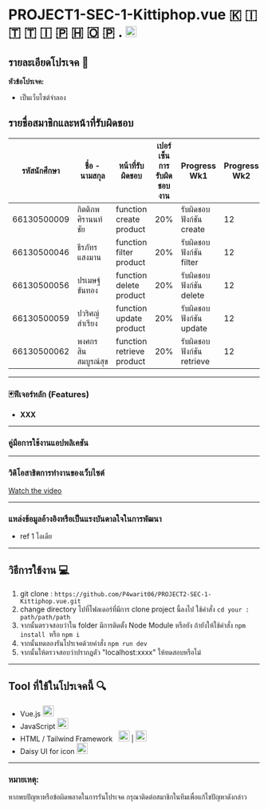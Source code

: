 # PROJECT1-SEC-1-Kittiphop.vue 🇰 🇮 🇹 🇹 🇮 🇵 🇭 🇴 🇵 . <img src="https://upload.wikimedia.org/wikipedia/commons/9/95/Vue.js_Logo_2.svg" alt="Vue.js Logo" width="22" height="22">
## รายละเอียดโปรเจค 🔻
**หัวข้อโปรเจค:**  
- เป็นเว็บไซต์จำลอง

## รายชื่อสมาชิกและหน้าที่รับผิดชอบ



| รหัสนักศึกษา  | ชื่อ - นามสกุล          | หน้าที่รับผิดชอบ | เปอร์เซ็นการรับผิดชอบงาน | Progress Wk1 | Progress Wk2 | Progress Wk3 |
|---------------|-----------------|------------------|------------------|-------------|-------------|-------------|
| 66130500009  | กิตติภพ ศิรานนท์ชัย     | function create product           | 20%              | รับผิดชอบฟังก์ชัน create          | 12          | 12          |
| 66130500046  | ธีรภัทร แสงมาน       | function filter product           | 20%              | รับผิดชอบฟังก์ชัน filter          | 12          | -           |
| 66130500056  | ปรเมษฐ์ ขันทอง       | function delete product           | 20%              | รับผิดชอบฟังก์ชัน delete          | 12          | 12          |
| 66130500059  | ปวริศญ์ สำเรียง       | function update product           | 20%              | รับผิดชอบฟังก์ชัน update          | 12          | 12          |
| 66130500062  | พงศกร สินสมบูรณ์สุข    | function retrieve product         | 20%              | รับผิดชอบฟังก์ชัน retrieve        | 12          | 12          |



---
### 🃏ฟีเจอร์หลัก (Features)
- **XXX**

--- 
### คู่มือการใช้งานแอปพลิเคชัน 
--- 
### วิดิโอสาธิตการทำงานของเว็บไซต์
[Watch the video](link)

--- 
### แหล่งข้อมูลอ้างอิงหรือเป็นแรงบันดาลใจในการพัฒนา
- ref 1 ไอเดีย 
---

## วิธีการใช้งาน 💻
1. git clone : ` https://github.com/P4warit06/PROJECT2-SEC-1-Kittiphop.vue.git `
2. change directory ไปที่โฟลเดอร์ที่มีการ clone project นี้ลงไป ใช้คำสั่ง `cd your : path/path/path`
3. จากนั้นตรวจสอบว่าใน folder มีการติดตั้ง Node Module หรือยัง ถ้ายังให้ใช้คำสั่ง `npm install`  หรือ `npm i`
4. จากนั้นทดลองรันโปรเจคด้วยคำสั่ง `npm run dev `
5. จากนั้นให้ตรวจสอบว่าปรากฎตัว "localhost:xxxx" ให้ทดสอบหรือไม่
---

## Tool ที่ใช้ในโปรเจคนี้ 🔍
- Vue.js <img src="https://upload.wikimedia.org/wikipedia/commons/9/95/Vue.js_Logo_2.svg" alt="Vue.js Logo" width="22" height="22">
- JavaScript <img src="https://cdn.worldvectorlogo.com/logos/logo-javascript.svg" alt="Js.js Logo" width="22" height="22">
- HTML / Tailwind Framework &nbsp;  <img src="https://cdn.worldvectorlogo.com/logos/html-1.svg" alt="Html.js Logo" width="22" height="22"> |  <img src="https://cdn.worldvectorlogo.com/logos/tailwind-css-2.svg" alt="Tailwind.js Logo" width="22" height="22">
- Daisy UI for icon  <img src="https://avatars.githubusercontent.com/u/76870092?s=280&v=4" alt="daisy.Logo" width="22" height="22">

---

### หมายเหตุ:
หากพบปัญหาหรือข้อผิดพลาดในการรันโปรเจค  กรุณาติดต่อสมาชิกในทีมเพื่อแก้ไขปัญหาดังกล่าว

